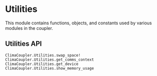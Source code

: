 # Utilities

This module contains functions, objects, and constants used by various
modules in the coupler.


## Utilities API

```@docs
ClimaCoupler.Utilities.swap_space!
ClimaCoupler.Utilities.get_comms_context
ClimaCoupler.Utilities.get_device
ClimaCoupler.Utilities.show_memory_usage
```
